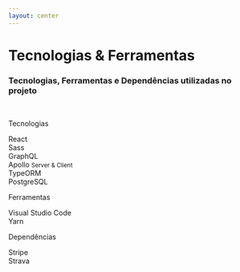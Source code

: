 ```yaml
---
layout: center
---
```


<h1 class="no-mb font-300">Tecnologias & Ferramentas</h1>
<h3 class="font-xs">Tecnologias, Ferramentas e Dependências utilizadas no projeto</h3>

<br />

<v-clicks :every="2">

<p class="font-bold text-sm">Tecnologias</p>

<div class="grid grid-cols-6 gap-2 w-600px">
  <div class="flex flex-col items-center">
    <logos-react class="w-30px h-30px" />
    <span class="font-300 mt-1 text-sm text-center">React</span>
  </div>
  <div class="flex flex-col items-center">
    <logos-sass class="w-30px h-30px" />
    <span class="font-300 mt-1 text-sm text-center">Sass</span>
  </div>
  <div class="flex flex-col items-center">
    <logos-graphql class="w-30px h-30px" />
    <span class="font-300 mt-1 text-sm text-center">GraphQL</span>
  </div>
  <div class="flex flex-col items-center">
    <simple-icons:apollographql class="w-30px h-30px" />
    <span class="font-300 mt-1 text-sm text-center">Apollo <small>Server & Client</small></span>
  </div>
  <div class="flex flex-col items-center">
    <TypeORMLogo class="w-30px h-30px" />
    <span class="font-300 mt-1 text-sm text-center">TypeORM</span>
  </div>
  <div class="flex flex-col items-center">
    <logos-postgresql class="w-30px h-30px" />
    <span class="font-300 mt-1 text-sm text-center">PostgreSQL</span>
  </div>
</div>


<p class="font-bold text-sm">Ferramentas</p>

<div class="grid grid-cols-4 gap-2 w-1/2">
  <div class="flex flex-col items-center">
    <logos:visual-studio-code class="w-30px h-30px" />
    <span class="font-300 mt-1 text-sm text-center">Visual Studio Code</span>
  </div>
  <div class="flex flex-col items-center">
    <logos:yarn class="w-30px h-30px" />
    <span class="font-300 mt-1 text-sm text-center">Yarn</span>
  </div>
</div>


<p class="font-bold text-sm pt-4">Dependências</p>

<div class="grid grid-cols-4 gap-2 w-1/2">
  <div class="flex flex-col items-center">
    <logos-stripe class="w-30px h-30px" />
    <span class="font-300 mt-1 text-sm text-center">Stripe</span>
  </div>
  <div class="flex flex-col items-center">
    <simple-icons:strava class="w-30px h-30px text-beapt" />
    <span class="font-300 mt-1 text-sm text-center">Strava</span>
  </div>
</div>

</v-clicks>